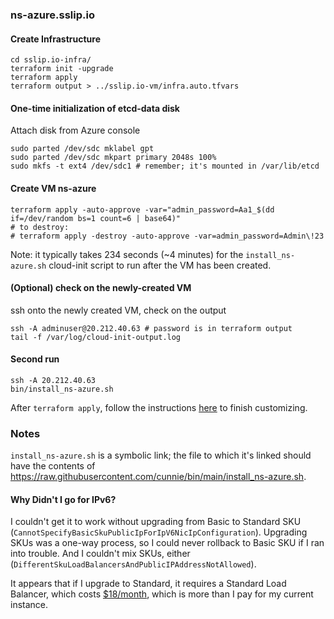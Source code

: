 ### ns-azure.sslip.io

#### Create Infrastructure

```shell
cd sslip.io-infra/
terraform init -upgrade
terraform apply
terraform output > ../sslip.io-vm/infra.auto.tfvars
```

#### One-time initialization of etcd-data disk

Attach disk from Azure console

```
sudo parted /dev/sdc mklabel gpt
sudo parted /dev/sdc mkpart primary 2048s 100%
sudo mkfs -t ext4 /dev/sdc1 # remember; it's mounted in /var/lib/etcd
```

#### Create VM ns-azure

```shell
terraform apply -auto-approve -var="admin_password=Aa1_$(dd if=/dev/random bs=1 count=6 | base64)"
# to destroy:
# terraform apply -destroy -auto-approve -var=admin_password=Admin\!23
```

Note: it typically takes 234 seconds (~4 minutes) for the `install_ns-azure.sh`
cloud-init script to run after the VM has been created.

#### (Optional) check on the newly-created VM

ssh onto the newly created VM, check on the output

```shell
ssh -A adminuser@20.212.40.63 # password is in terraform output
tail -f /var/log/cloud-init-output.log
```

#### Second run

```shell
ssh -A 20.212.40.63
bin/install_ns-azure.sh
```

After `terraform apply`, follow the instructions
[here](https://github.com/cunnie/sslip.io/tree/main/etcd#configure-ns-azuresslipio)
to finish customizing.

### Notes

`install_ns-azure.sh` is a symbolic link; the file to which it's linked should
have the contents of
<https://raw.githubusercontent.com/cunnie/bin/main/install_ns-azure.sh>.

#### Why Didn't I go for IPv6?

I couldn't get it to work without upgrading from Basic to Standard SKU
(`CannotSpecifyBasicSkuPublicIpForIpV6NicIpConfiguration`). Upgrading SKUs was
a one-way process, so I could never rollback to Basic SKU if I ran into
trouble. And I couldn't mix SKUs, either
(`DifferentSkuLoadBalancersAndPublicIPAddressNotAllowed`).

It appears that if I upgrade to Standard, it requires a Standard Load Balancer,
which costs
[$18/month](https://azure.microsoft.com/en-us/pricing/details/load-balancer/),
which is more than I pay for my current instance.
